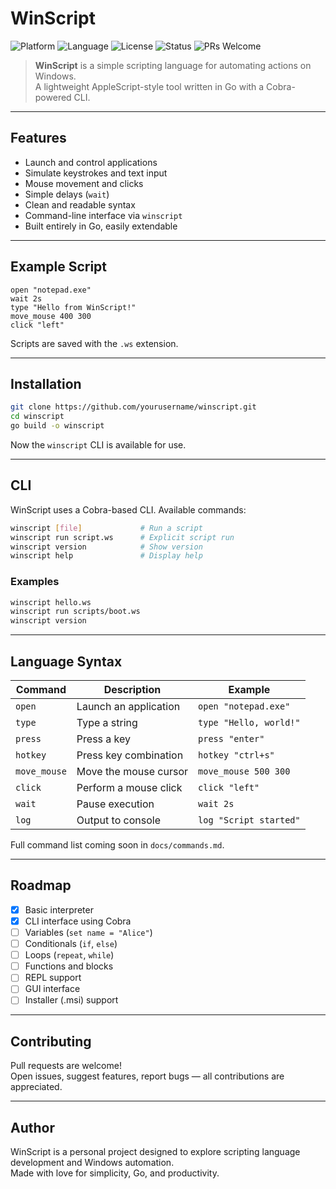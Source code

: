 # WinScript

![Platform](https://img.shields.io/badge/platform-Windows-blue?logo=windows)
![Language](https://img.shields.io/badge/language-Go-00ADD8?logo=go)
![License](https://img.shields.io/github/license/yourusername/winscript)
![Status](https://img.shields.io/badge/status-alpha-red)
![PRs Welcome](https://img.shields.io/badge/PRs-welcome-brightgreen)

> **WinScript** is a simple scripting language for automating actions on Windows.  
> A lightweight AppleScript-style tool written in Go with a Cobra-powered CLI.

---

## Features

- Launch and control applications
- Simulate keystrokes and text input
- Mouse movement and clicks
- Simple delays (`wait`)
- Clean and readable syntax
- Command-line interface via `winscript`
- Built entirely in Go, easily extendable

---

## Example Script

```winscript
open "notepad.exe"
wait 2s
type "Hello from WinScript!"
move_mouse 400 300
click "left"
```

Scripts are saved with the `.ws` extension.

---

## Installation

```bash
git clone https://github.com/yourusername/winscript.git
cd winscript
go build -o winscript
```

Now the `winscript` CLI is available for use.

---

## CLI

WinScript uses a Cobra-based CLI. Available commands:

```bash
winscript [file]             # Run a script
winscript run script.ws      # Explicit script run
winscript version            # Show version
winscript help               # Display help
```

### Examples

```bash
winscript hello.ws
winscript run scripts/boot.ws
winscript version
```

---

## Language Syntax

| Command       | Description                      | Example                           |
|---------------|----------------------------------|-----------------------------------|
| `open`        | Launch an application            | `open "notepad.exe"`              |
| `type`        | Type a string                    | `type "Hello, world!"`            |
| `press`       | Press a key                      | `press "enter"`                   |
| `hotkey`      | Press key combination            | `hotkey "ctrl+s"`                 |
| `move_mouse`  | Move the mouse cursor            | `move_mouse 500 300`              |
| `click`       | Perform a mouse click            | `click "left"`                    |
| `wait`        | Pause execution                  | `wait 2s`                          |
| `log`         | Output to console                | `log "Script started"`            |

Full command list coming soon in `docs/commands.md`.

---

## Roadmap

- [x] Basic interpreter
- [x] CLI interface using Cobra
- [ ] Variables (`set name = "Alice"`)
- [ ] Conditionals (`if`, `else`)
- [ ] Loops (`repeat`, `while`)
- [ ] Functions and blocks
- [ ] REPL support
- [ ] GUI interface
- [ ] Installer (.msi) support

---

## Contributing

Pull requests are welcome!  
Open issues, suggest features, report bugs — all contributions are appreciated.

---

## Author

WinScript is a personal project designed to explore scripting language development and Windows automation.  
Made with love for simplicity, Go, and productivity.
